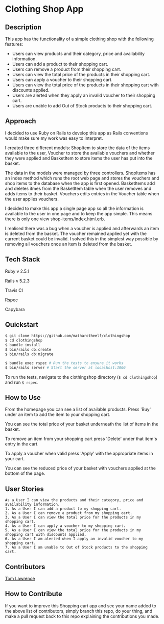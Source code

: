 # Clothing Shop App

## Description

This app has the functionality of a simple clothing shop with the following features:
*  Users can view products and their category, price and availability information.
*  Users can add a product to their shopping cart.
*  Users can remove a product from their shopping cart.
*  Users can view the total price of the products in their shopping cart.
*  Users can apply a voucher to their shopping cart.
*  Users can view the total price of the products in their shopping cart with discounts applied.
*  Users are alerted when they apply an invalid voucher to their shopping cart.
*  Users are unable to add Out of Stock products to their shopping cart.

## Approach

I decided to use Ruby on Rails to develop this app as Rails conventions would make sure my work was easy to interpret.

I created three different models: ShopItem to store the data of the items available to the user, Voucher to store the available vouchers and whether they were applied and BasketItem to store items the user has put into the basket. 

The data in the models were managed by three controllers. ShopItems has an index method which runs the root web page and stores the vouchers and shop items to the database when the app is first opened. BasketItems add and deletes itmes from the BasketItem table when the user removes and adds items to their basket. Vouchers edits entries in the Voucher table when the user applies vouchers.

I decided to make this app a single page app so all the information is available to the user in one page and to keep the app simple. This means there is only one view shop-items/index.html.erb.

I realised there was a bug when a voucher is applied and afterwards an item is deleted from the basket. The voucher remained applied yet with the current basket could be invalid. I solved this in the simplest way possible by removing all vouchers once an item is deleted from the basket. 

## Tech Stack
Ruby v 2.5.1

Rails v 5.2.3 

Travis CI  

Rspec  

Capybara

## Quickstart

```bash
$ git clone https://github.com/matharotheelf/clothingshop
$ cd clothingshop
$ bundle install
$ bin/rails db:create
$ bin/rails db:migrate

$ bundle exec rspec # Run the tests to ensure it works
$ bin/rails server # Start the server at localhost:3000
```
To run the tests, navigate to the clothingshop directory (`$ cd clothingshop`) and run `$ rspec`.

## How to Use

From the homepage you can see a list of available products. Press 'Buy' under an item to add the item to your shopping cart.

You can see the total price of your basket underneath the list of items in the basket.

To remove an item from your shopping cart press 'Delete' under that item's entry in the cart.

To apply a voucher when valid press 'Apply' with the appropriate items in your cart.

You can see the reduced price of your basket with vouchers applied at the bottom of the page.

## User Stories
```
As a User I can view the products and their category, price and availability information.
1. As a User I can add a product to my shopping cart.
2. As a User I can remove a product from my shopping cart.
3. As a User I can view the total price for the products in my shopping cart.
4. As a User I can apply a voucher to my shopping cart.
5. As a User I can view the total price for the products in my shopping cart with discounts applied.
6. As a User I am alerted when I apply an invalid voucher to my shopping cart.
7. As a User I am unable to Out of Stock products to the shopping cart.
```

## Contributors
 
[Tom Lawrence](https://github.com/matharotheelf)  
 
## How to Contribute

If you want to improve this Shopping cart app and see your name added to the above list of contributors, simply branch this repo, do your thing, and make a pull request back to this repo explaining the contributions you made.

